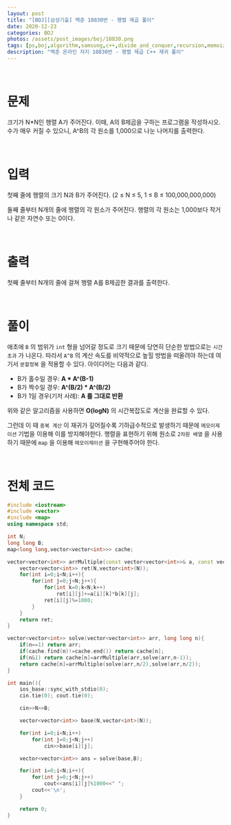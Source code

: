 ```yaml
---
layout: post
title: "[BOJ][삼성기출] 백준 10830번 - 행렬 제곱 풀이"
date: 2020-12-23
categories: BOJ
photos: /assets/post_images/boj/10830.png
tags: [ps,boj,algorithm,samsung,c++,divide_and_conquer,recursion,memoization,math,modula]
description: "백준 온라인 저지 10830번 - 행렬 제곱 C++ 재귀 풀이"
---
```


<br>

# 문제

크기가 N*N인 행렬 A가 주어진다. 이때, A의 B제곱을 구하는 프로그램을 작성하시오. 수가 매우 커질 수 있으니, A^B의 각 원소를 1,000으로 나눈 나머지를 출력한다.

<br>

# 입력

첫째 줄에 행렬의 크기 N과 B가 주어진다. (2 ≤ N ≤  5, 1 ≤ B ≤ 100,000,000,000)

둘째 줄부터 N개의 줄에 행렬의 각 원소가 주어진다. 행렬의 각 원소는 1,000보다 작거나 같은 자연수 또는 0이다.

<br>

# 출력

첫째 줄부터 N개의 줄에 걸쳐 행렬 A를 B제곱한 결과를 출력한다.

<br>

# 풀이

애초에 `B` 의 범위가 `int` 형을 넘어갈 정도로 크기 때문에 당연히 단순한 방법으로는 `시간 초과` 가 나온다. 따라서 `A^B` 의 계산 속도를 비약적으로 높힐 방법을 떠올려야 하는데 여기서 `분할정복` 을 적용할 수 있다. 아이디어는 다음과 같다.

- B가 홀수일 경우: **A * A^(B-1)**
- B가 짝수일 경우: **A^(B/2) * A^(B/2)**
- B가 1일 경우(기저 사례): **A 를 그대로 반환**

위와 같은 알고리즘을 사용하면 **O(logN)** 의 시간복잡도로 계산을 완료할 수 있다.

그런데 이 때 `중복 계산` 이 재귀가 깊어질수록 기하급수적으로 발생하기 때문에 `메모이제이션` 기법을 이용해 이를 방지해야한다. 행렬을 표현하기 위해 원소로 `2차원 배열` 을 사용하기 때문에 `map` 을 이용해 `메모이제이션` 을 구현해주어야 한다.

<br>

# 전체 코드

```c++
#include <iostream>
#include <vector>
#include <map>
using namespace std;

int N;
long long B;
map<long long,vector<vector<int>>> cache;

vector<vector<int>> arrMultiple(const vector<vector<int>>& a, const vector<vector<int>>& b){
	vector<vector<int>> ret(N,vector<int>(N));
	for(int i=0;i<N;i++){
		for(int j=0;j<N;j++){
			for(int k=0;k<N;k++)
				ret[i][j]+=a[i][k]*b[k][j];
			ret[i][j]%=1000;
		}
	}
	return ret;
}

vector<vector<int>> solve(vector<vector<int>> arr, long long n){
	if(n==1) return arr;
	if(cache.find(n)!=cache.end()) return cache[n];
	if(n&1) return cache[n]=arrMultiple(arr,solve(arr,n-1));
	return cache[n]=arrMultiple(solve(arr,n/2),solve(arr,n/2));
}

int main(){
	ios_base::sync_with_stdio(0);
	cin.tie(0); cout.tie(0);

	cin>>N>>B;

	vector<vector<int>> base(N,vector<int>(N));

	for(int i=0;i<N;i++)
		for(int j=0;j<N;j++)
			cin>>base[i][j];

	vector<vector<int>> ans = solve(base,B);

	for(int i=0;i<N;i++){
		for(int j=0;j<N;j++)
			cout<<ans[i][j]%1000<<" ";
		cout<<'\n';
	}

	return 0;
}
```